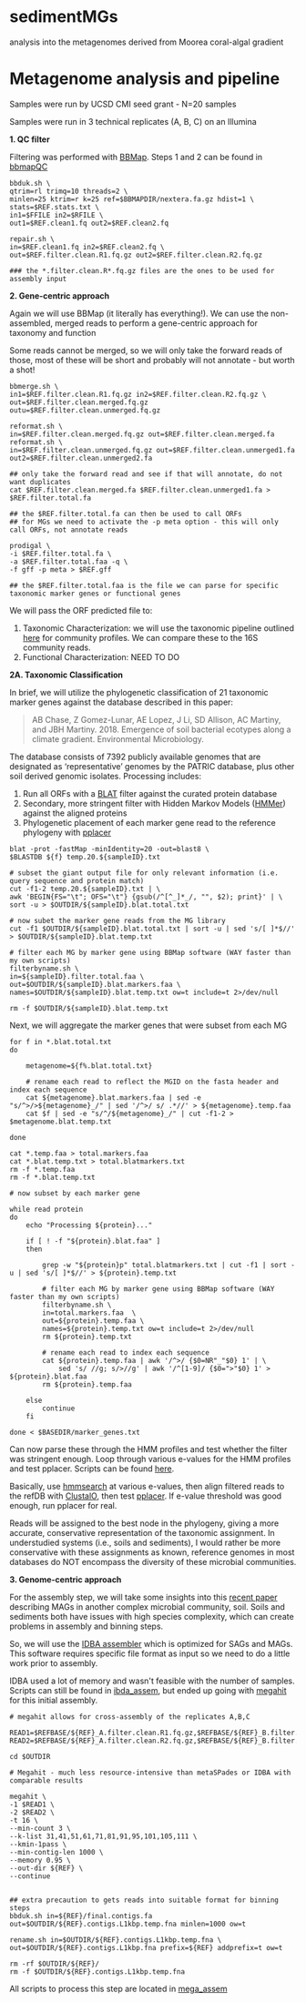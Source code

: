 # sedimentMGs
analysis into the metagenomes derived from Moorea coral-algal gradient

# Metagenome analysis and pipeline

Samples were run by UCSD CMI seed grant - N=20 samples

Samples were run in 3 technical replicates (A, B, C) on an Illumina 

**1. QC filter**

Filtering was performed with [BBMap](https://jgi.doe.gov/data-and-tools/bbtools/bb-tools-user-guide/bbmap-guide/). Steps 1 and 2 can be found in [bbmapQC](bbmapQC/)

```
bbduk.sh \
qtrim=rl trimq=10 threads=2 \
minlen=25 ktrim=r k=25 ref=$BBMAPDIR/nextera.fa.gz hdist=1 \
stats=$REF.stats.txt \
in1=$FFILE in2=$RFILE \
out1=$REF.clean1.fq out2=$REF.clean2.fq 

repair.sh \
in=$REF.clean1.fq in2=$REF.clean2.fq \
out=$REF.filter.clean.R1.fq.gz out2=$REF.filter.clean.R2.fq.gz

### the *.filter.clean.R*.fq.gz files are the ones to be used for assembly input
```

**2. Gene-centric approach**

Again we will use BBMap (it literally has everything!). We can use the non-assembled, merged reads to perform a gene-centric approach for taxonomy and function

Some reads cannot be merged, so we will only take the forward reads of those, most of these will be short and probably will not annotate - but worth a shot!

```
bbmerge.sh \
in1=$REF.filter.clean.R1.fq.gz in2=$REF.filter.clean.R2.fq.gz \
out=$REF.filter.clean.merged.fq.gz outu=$REF.filter.clean.unmerged.fq.gz

reformat.sh \
in=$REF.filter.clean.merged.fq.gz out=$REF.filter.clean.merged.fa
reformat.sh \
in=$REF.filter.clean.unmerged.fq.gz out=$REF.filter.clean.unmerged1.fa out2=$REF.filter.clean.unmerged2.fa

## only take the forward read and see if that will annotate, do not want duplicates
cat $REF.filter.clean.merged.fa $REF.filter.clean.unmerged1.fa > $REF.filter.total.fa

## the $REF.filter.total.fa can then be used to call ORFs
## for MGs we need to activate the -p meta option - this will only call ORFs, not annotate reads

prodigal \
-i $REF.filter.total.fa \
-a $REF.filter.total.faa -q \
-f gff -p meta > $REF.gff

## the $REF.filter.total.faa is the file we can parse for specific taxonomic marker genes or functional genes

```

We will pass the ORF predicted file to:
1. Taxonomic Characterization: we will use the taxonomic pipeline outlined [here](https://github.com/alex-b-chase/elevation-community) for community profiles. We can compare these to the 16S community reads.
2. Functional Characterization: NEED TO DO

__2A. Taxonomic Classification__

In brief, we will utilize the phylogenetic classification of 21 taxonomic marker genes against the database described in this paper:
>AB Chase, Z Gomez-Lunar, AE Lopez, J Li, SD Allison, AC Martiny, and JBH Martiny. 2018. Emergence of soil bacterial ecotypes along a climate gradient. Environmental Microbiology.

The database consists of 7392 publicly available genomes that are designated as ‘representative’ genomes by the PATRIC database, plus other soil derived genomic isolates. Processing includes:
1. Run all ORFs with a [BLAT](https://genome.ucsc.edu/FAQ/FAQblat.html) filter against the curated protein database
2. Secondary, more stringent filter with Hidden Markov Models ([HMMer](http://hmmer.org/)) against the aligned proteins
3. Phylogenetic placement of each marker gene read to the reference phylogeny with [pplacer](https://matsen.fhcrc.org/pplacer/)

```
blat -prot -fastMap -minIdentity=20 -out=blast8 \
$BLASTDB ${f} temp.20.${sampleID}.txt

# subset the giant output file for only relevant information (i.e. query sequence and protein match)
cut -f1-2 temp.20.${sampleID}.txt | \
awk 'BEGIN{FS="\t"; OFS="\t"} {gsub(/^[^_]*_/, "", $2); print}' | \
sort -u > $OUTDIR/${sampleID}.blat.total.txt

# now subet the marker gene reads from the MG library
cut -f1 $OUTDIR/${sampleID}.blat.total.txt | sort -u | sed 's/[ ]*$//' > $OUTDIR/${sampleID}.blat.temp.txt

# filter each MG by marker gene using BBMap software (WAY faster than my own scripts)
filterbyname.sh \
in=${sampleID}.filter.total.faa \
out=$OUTDIR/${sampleID}.blat.markers.faa \
names=$OUTDIR/${sampleID}.blat.temp.txt ow=t include=t 2>/dev/null

rm -f $OUTDIR/${sampleID}.blat.temp.txt
```

Next, we will aggregate the marker genes that were subset from each MG
```
for f in *.blat.total.txt
do

	metagenome=${f%.blat.total.txt}

	# rename each read to reflect the MGID on the fasta header and index each sequence
	cat ${metagenome}.blat.markers.faa | sed -e "s/^>/>${metagenome}_/" | sed '/^>/ s/ .*//' > ${metagenome}.temp.faa
	cat $f | sed -e "s/^/${metagenome}_/" | cut -f1-2 > $metagenome.blat.temp.txt

done

cat *.temp.faa > total.markers.faa 
cat *.blat.temp.txt > total.blatmarkers.txt 
rm -f *.temp.faa
rm -f *.blat.temp.txt

# now subset by each marker gene

while read protein
do
	echo "Processing ${protein}..."

	if [ ! -f "${protein}.blat.faa" ]
	then

		grep -w "${protein}p" total.blatmarkers.txt | cut -f1 | sort -u | sed 's/[ ]*$//' > ${protein}.temp.txt

		# filter each MG by marker gene using BBMap software (WAY faster than my own scripts)
		filterbyname.sh \
		in=total.markers.faa  \
		out=${protein}.temp.faa \
		names=${protein}.temp.txt ow=t include=t 2>/dev/null
		rm ${protein}.temp.txt

		# rename each read to index each sequence
		cat ${protein}.temp.faa | awk '/^>/ {$0=NR"_"$0} 1' | \
    		sed 's/ //g; s/>//g' | awk '/^[1-9]/ {$0=">"$0} 1' > ${protein}.blat.faa
		rm ${protein}.temp.faa

	else 
		continue 
	fi

done < $BASEDIR/marker_genes.txt
```

Can now parse these through the HMM profiles and test whether the filter was stringent enough. Loop through various e-values for the HMM profiles and test pplacer. Scripts can be found [here](HMM2pplacer/).

Basically, use [hmmsearch](https://www.ebi.ac.uk/Tools/hmmer/search/hmmsearch) at various e-values, then align filtered reads to the refDB with [ClustalO](https://www.ebi.ac.uk/Tools/msa/clustalo/), then test [pplacer](https://matsen.fhcrc.org/pplacer/). If e-value threshold was good enough, run pplacer for real.

Reads will be assigned to the best node in the phylogeny, giving a more accurate, conservative representation of the taxonomic assignment. In understudied systems (i.e., soils and sediments), I would rather be more conservative with these assignments as known, reference genomes in most databases do NOT encompass the diversity of these microbial communities.

**3. Genome-centric approach**

For the assembly step, we will take some insights into this [recent paper](https://www.nature.com/articles/s41564-019-0449-y.pdf?origin=ppub) describing MAGs in another complex microbial community, soil. Soils and sediments both have issues with high species complexity, which can create problems in assembly and binning steps.

So, we will use the [IDBA assembler](https://www.ncbi.nlm.nih.gov/pubmed/22495754) which is optimized for SAGs and MAGs. This software requires specific file format as input so we need to do a little work prior to assembly.

IDBA used a lot of memory and wasn't feasible with the number of samples. Scripts can still be found in [ibda_assem](ibda_assem/), but ended up going with [megahit](https://github.com/voutcn/megahit) for this initial assembly.

```
# megahit allows for cross-assembly of the replicates A,B,C

READ1=$REFBASE/${REF}_A.filter.clean.R1.fq.gz,$REFBASE/${REF}_B.filter.clean.R1.fq.gz,$REFBASE/${REF}_C.filter.clean.R1.fq.gz
READ2=$REFBASE/${REF}_A.filter.clean.R2.fq.gz,$REFBASE/${REF}_B.filter.clean.R2.fq.gz,$REFBASE/${REF}_C.filter.clean.R2.fq.gz

cd $OUTDIR

# Megahit - much less resource-intensive than metaSPades or IDBA with comparable results

megahit \
-1 $READ1 \
-2 $READ2 \
-t 16 \
--min-count 3 \
--k-list 31,41,51,61,71,81,91,95,101,105,111 \
--kmin-1pass \
--min-contig-len 1000 \
--memory 0.95 \
--out-dir ${REF} \
--continue


## extra precaution to gets reads into suitable format for binning steps
bbduk.sh in=${REF}/final.contigs.fa out=$OUTDIR/${REF}.contigs.L1kbp.temp.fna minlen=1000 ow=t

rename.sh in=$OUTDIR/${REF}.contigs.L1kbp.temp.fna \
out=$OUTDIR/${REF}.contigs.L1kbp.fna prefix=${REF} addprefix=t ow=t

rm -rf $OUTDIR/${REF}/
rm -f $OUTDIR/${REF}.contigs.L1kbp.temp.fna

```

All scripts to process this step are located in [mega_assem](mega_assem/)
